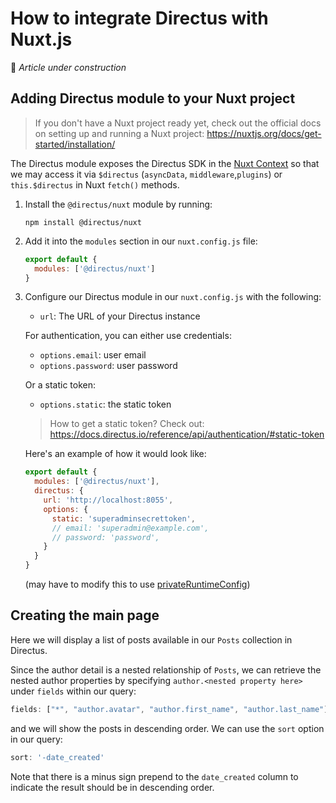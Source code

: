 # How to integrate Directus with Nuxt.js

🚧 _Article under construction_

## Adding Directus module to your Nuxt project

> If you don't have a Nuxt project ready yet, check out the official docs on setting up and running a Nuxt project: https://nuxtjs.org/docs/get-started/installation/

The Directus module exposes the Directus SDK in the [Nuxt Context](https://nuxtjs.org/docs/internals-glossary/context/) so that we may access it via `$directus` (`asyncData`, `middleware`,`plugins`) or `this.$directus` in Nuxt `fetch()` methods.

1. Install the `@directus/nuxt` module by running:

    ```
    npm install @directus/nuxt
    ```

2. Add it into the `modules` section in our `nuxt.config.js` file:

    ```js
    export default {
      modules: ['@directus/nuxt']
    }
    ```

3. Configure our Directus module in our `nuxt.config.js` with the following:

    - `url`: The URL of your Directus instance

    For authentication, you can either use credentials:

    - `options.email`: user email
    - `options.password`: user password

    Or a static token:

    - `options.static`: the static token

    > How to get a static token? Check out: https://docs.directus.io/reference/api/authentication/#static-token

    Here's an example of how it would look like:

    ```js
    export default {
      modules: ['@directus/nuxt'],
      directus: {
        url: 'http://localhost:8055',
        options: {
          static: 'superadminsecrettoken',
          // email: 'superadmin@example.com',
          // password: 'password',
        }
      }
    }
    ```

    (may have to modify this to use [privateRuntimeConfig](https://nuxtjs.org/docs/directory-structure/nuxt-config#privateruntimeconfig))

## Creating the main page

Here we will display a list of posts available in our `Posts` collection in Directus.

Since the author detail is a nested relationship of `Posts`, we can retrieve the nested author properties by specifying `author.<nested property here>` under `fields` within our query:

```js
fields: ["*", "author.avatar", "author.first_name", "author.last_name"],
```

and we will show the posts in descending order. We can use the `sort` option in our query:

```js
sort: '-date_created'
```

Note that there is a minus sign prepend to the `date_created` column to indicate the result should be in descending order.
